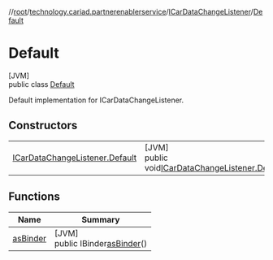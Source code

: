 //[root](../../../../index.md)/[technology.cariad.partnerenablerservice](../../index.md)/[ICarDataChangeListener](../index.md)/[Default](index.md)

# Default

[JVM]\
public class [Default](index.md)

Default implementation for ICarDataChangeListener.

## Constructors

| | |
|---|---|
| [ICarDataChangeListener.Default](-i-car-data-change-listener.-default.md) | [JVM]<br>public void[ICarDataChangeListener.Default](-i-car-data-change-listener.-default.md)() |

## Functions

| Name | Summary |
|---|---|
| [asBinder](as-binder.md) | [JVM]<br>public IBinder[asBinder](as-binder.md)() |
